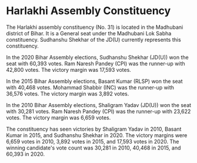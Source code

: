 # Harlakhi Assembly Constituency

The Harlakhi assembly constituency (No. 31) is located in the Madhubani district of Bihar. It is a General seat under the Madhubani Lok Sabha constituency. Sudhanshu Shekhar of the JD(U) currently represents this constituency.

In the 2020 Bihar Assembly elections, Sudhanshu Shekhar (JD(U)) won the seat with 60,393 votes. Ram Naresh Pandey (CPI) was the runner-up with 42,800 votes. The victory margin was 17,593 votes.

In the 2015 Bihar Assembly elections, Basant Kumar (RLSP) won the seat with 40,468 votes. Mohammad Shabbir (INC) was the runner-up with 36,576 votes. The victory margin was 3,892 votes.

In the 2010 Bihar Assembly elections, Shaligram Yadav (JD(U)) won the seat with 30,281 votes. Ram Naresh Pandey (CPI) was the runner-up with 23,622 votes. The victory margin was 6,659 votes.

The constituency has seen victories by Shaligram Yadav in 2010, Basant Kumar in 2015, and Sudhanshu Shekhar in 2020. The victory margins were 6,659 votes in 2010, 3,892 votes in 2015, and 17,593 votes in 2020. The winning candidate's vote count was 30,281 in 2010, 40,468 in 2015, and 60,393 in 2020.
